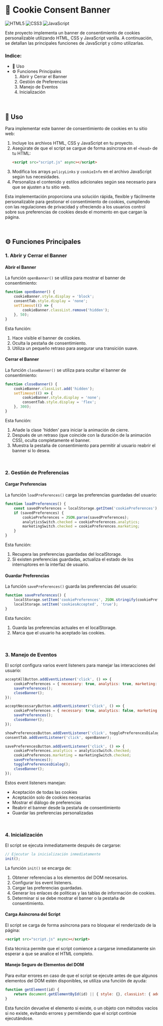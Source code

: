 # 🍪 Cookie Consent Banner

![HTML5](https://img.shields.io/badge/html5-%23E34F26.svg?style=for-the-badge&logo=html5&logoColor=white)
![CSS3](https://img.shields.io/badge/css3-%231572B6.svg?style=for-the-badge&logo=css3&logoColor=white)
![JavaScript](https://img.shields.io/badge/javascript-%23323330.svg?style=for-the-badge&logo=javascript&logoColor=%23F7DF1E)

Este proyecto implementa un banner de consentimiento de cookies personalizable utilizando HTML, CSS y JavaScript vanilla. A continuación, se detallan las principales funciones de JavaScript y cómo utilizarlas.

### Indice:
- 🚀 Uso
- ⚙️ Funciones Principales
  1. Abrir y Cerrar el Banner
  2. Gestión de Preferencias
  3. Manejo de Eventos
  4. Inicialización

<br>

## 🚀 Uso

Para implementar este banner de consentimiento de cookies en tu sitio web:

1. Incluye los archivos HTML, CSS y JavaScript en tu proyecto.
2. Asegúrate de que el script se cargue de forma asíncrona en el `<head>` de tu HTML:
   ```html
   <script src="script.js" async></script>
   ```
3. Modifica los arrays `policyLinks` y `cookieInfo` en el archivo JavaScript según tus necesidades.
4. Personaliza el contenido y estilos adicionales según sea necesario para que se ajusten a tu sitio web.

Esta implementación proporciona una solución rápida, flexible y fácilmente personalizable para gestionar el consentimiento de cookies, cumpliendo con las regulaciones de privacidad y ofreciendo a los usuarios control sobre sus preferencias de cookies desde el momento en que cargan la página.

<br>

## ⚙️ Funciones Principales

### 1. Abrir y Cerrar el Banner

#### Abrir el Banner

La función `openBanner()` se utiliza para mostrar el banner de consentimiento:

```javascript
function openBanner() {
    cookieBanner.style.display = 'block';
    consentTab.style.display = 'none';
    setTimeout(() => {
        cookieBanner.classList.remove('hidden');
    }, 50);
}
```

Esta función:
1. Hace visible el banner de cookies.
2. Oculta la pestaña de consentimiento.
3. Utiliza un pequeño retraso para asegurar una transición suave.

#### Cerrar el Banner

La función `closeBanner()` se utiliza para ocultar el banner de consentimiento:

```javascript
function closeBanner() {
    cookieBanner.classList.add('hidden');
    setTimeout(() => {
        cookieBanner.style.display = 'none';
        consentTab.style.display = 'flex';
    }, 300);
}
```

Esta función:
1. Añade la clase 'hidden' para iniciar la animación de cierre.
2. Después de un retraso (que coincide con la duración de la animación CSS), oculta completamente el banner.
3. Muestra la pestaña de consentimiento para permitir al usuario reabrir el banner si lo desea.

<br>

### 2. Gestión de Preferencias

#### Cargar Preferencias

La función `loadPreferences()` carga las preferencias guardadas del usuario:

```javascript
function loadPreferences() {
    const savedPreferences = localStorage.getItem('cookiePreferences');
    if (savedPreferences) {
        cookiePreferences = JSON.parse(savedPreferences);
        analyticsSwitch.checked = cookiePreferences.analytics;
        marketingSwitch.checked = cookiePreferences.marketing;
    }
}
```

Esta función:
1. Recupera las preferencias guardadas del localStorage.
2. Si existen preferencias guardadas, actualiza el estado de los interruptores en la interfaz de usuario.

#### Guardar Preferencias

La función `savePreferences()` guarda las preferencias del usuario:

```javascript
function savePreferences() {
    localStorage.setItem('cookiePreferences', JSON.stringify(cookiePreferences));
    localStorage.setItem('cookiesAccepted', 'true');
}
```

Esta función:
1. Guarda las preferencias actuales en el localStorage.
2. Marca que el usuario ha aceptado las cookies.

<br>

### 3. Manejo de Eventos

El script configura varios event listeners para manejar las interacciones del usuario:

```javascript
acceptAllButton.addEventListener('click', () => {
    cookiePreferences = { necessary: true, analytics: true, marketing: true };
    savePreferences();
    closeBanner();
});

acceptNecessaryButton.addEventListener('click', () => {
    cookiePreferences = { necessary: true, analytics: false, marketing: false };
    savePreferences();
    closeBanner();
});

showPreferencesButton.addEventListener('click', togglePreferencesDialog);
consentTab.addEventListener('click', openBanner);

savePreferencesButton.addEventListener('click', () => {
    cookiePreferences.analytics = analyticsSwitch.checked;
    cookiePreferences.marketing = marketingSwitch.checked;
    savePreferences();
    togglePreferencesDialog();
    closeBanner();
});
```

Estos event listeners manejan:
- Aceptación de todas las cookies
- Aceptación solo de cookies necesarias
- Mostrar el diálogo de preferencias
- Reabrir el banner desde la pestaña de consentimiento
- Guardar las preferencias personalizadas

<br>

### 4. Inicialización

El script se ejecuta inmediatamente después de cargarse:

```javascript
// Ejecutar la inicialización inmediatamente
init();
```

La función `init()` se encarga de:
1. Obtener referencias a los elementos del DOM necesarios.
2. Configurar los event listeners.
3. Cargar las preferencias guardadas.
4. Generar los enlaces de políticas y las tablas de información de cookies.
5. Determinar si se debe mostrar el banner o la pestaña de consentimiento.

#### Carga Asíncrona del Script

El script se carga de forma asíncrona para no bloquear el renderizado de la página:

```html
<script src="script.js" async></script>
```

Esta técnica permite que el script comience a cargarse inmediatamente sin esperar a que se analice el HTML completo.

#### Manejo Seguro de Elementos del DOM

Para evitar errores en caso de que el script se ejecute antes de que algunos elementos del DOM estén disponibles, se utiliza una función de ayuda:

```javascript
function getElement(id) {
    return document.getElementById(id) || { style: {}, classList: { add: () => {}, remove: () => {} } };
}
```

Esta función devuelve el elemento si existe, o un objeto con métodos vacíos si no existe, evitando errores y permitiendo que el script continúe ejecutándose.
